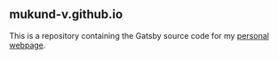 ## mukund-v.github.io
This is a repository containing the Gatsby source code for my [personal webpage](mukund-v.github.io).
